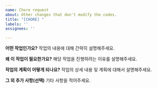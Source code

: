 ```yaml
---
name: Chore request
about: Other changes that don't modify the codes.
title: "[CHORE] "
labels: ''
assignees: ''

---
```


**어떤 작업인가요?**
작업의 내용에 대해 간략히 설명해주세요.

**왜 이 작업이 필요한가요?**
해당 작업을 진행하려는 이유를 설명해주세요.

**작업의 계획이 어떻게 되나요?**
작업의 상세 내용 및 계획에 대해서 설명해주세요.

**그 외 추가 사항(선택)**
기타 사항을 적어주세요.
